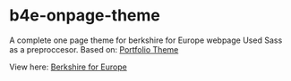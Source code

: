 # b4e-onpage-theme
A complete one page theme for berkshire for Europe webpage
Used Sass as a preproccesor.
Based on: <a href="https://md-saad.github.io/portfolio-theme/" target="_blank">Portfolio Theme</a>

View here: <a href="https://xplora1a.github.io/b4eonepage" target="_blank">Berkshire for Europe</a>
